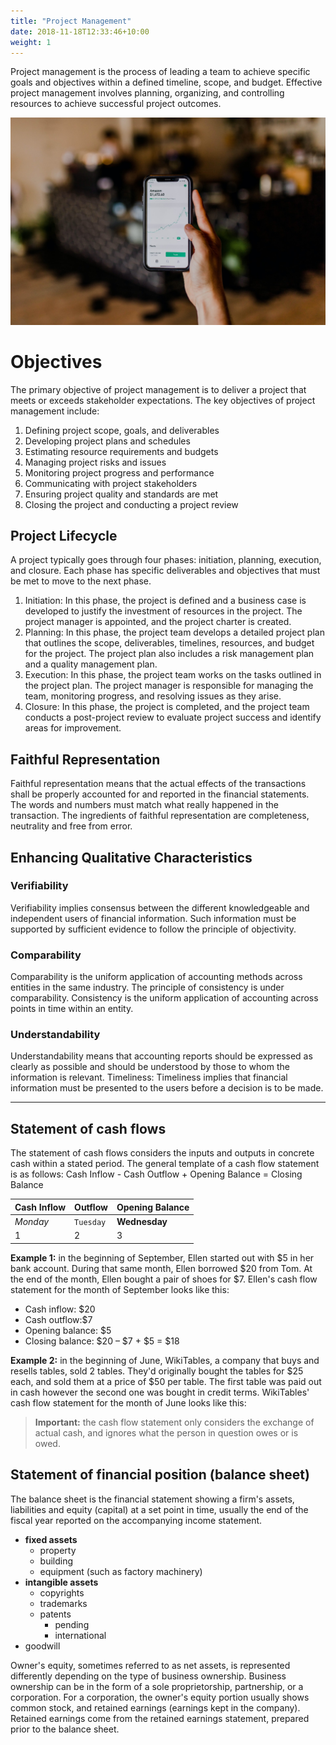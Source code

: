 ```yaml
---
title: "Project Management"
date: 2018-11-18T12:33:46+10:00
weight: 1
---
```


Project management is the process of leading a team to achieve specific goals and objectives within a defined timeline, scope, and budget. Effective project management involves planning, organizing, and controlling resources to achieve successful project outcomes.

![Accounting Services](/images/austin-distel-nGc5RT2HmF0-unsplash.jpg)

# Objectives

The primary objective of project management is to deliver a project that meets or exceeds stakeholder expectations. The key objectives of project management include:

1. Defining project scope, goals, and deliverables
2. Developing project plans and schedules
3. Estimating resource requirements and budgets
4. Managing project risks and issues
5. Monitoring project progress and performance
6. Communicating with project stakeholders
7. Ensuring project quality and standards are met
8. Closing the project and conducting a project review

## Project Lifecycle

A project typically goes through four phases: initiation, planning, execution, and closure. Each phase has specific deliverables and objectives that must be met to move to the next phase.

1. Initiation: In this phase, the project is defined and a business case is developed to justify the investment of resources in the project. The project manager is appointed, and the project charter is created.
2. Planning: In this phase, the project team develops a detailed project plan that outlines the scope, deliverables, timelines, resources, and budget for the project. The project plan also includes a risk management plan and a quality management plan.
3. Execution: In this phase, the project team works on the tasks outlined in the project plan. The project manager is responsible for managing the team, monitoring progress, and resolving issues as they arise.
4. Closure: In this phase, the project is completed, and the project team conducts a post-project review to evaluate project success and identify areas for improvement.

## Faithful Representation

Faithful representation means that the actual effects of the transactions shall be properly accounted for and reported in the financial statements. The words and numbers must match what really happened in the transaction. The ingredients of faithful representation are completeness, neutrality and free from error.

## Enhancing Qualitative Characteristics

### Verifiability

Verifiability implies consensus between the different knowledgeable and independent users of financial information. Such information must be supported by sufficient evidence to follow the principle of objectivity.

### Comparability

Comparability is the uniform application of accounting methods across entities in the same industry. The principle of consistency is under comparability. Consistency is the uniform application of accounting across points in time within an entity.

### Understandability

Understandability means that accounting reports should be expressed as clearly as possible and should be understood by those to whom the information is relevant.
Timeliness: Timeliness implies that financial information must be presented to the users before a decision is to be made.

---

## Statement of cash flows

The statement of cash flows considers the inputs and outputs in concrete cash within a stated period. The general template of a cash flow statement is as follows: Cash Inflow - Cash Outflow + Opening Balance = Closing Balance

| Cash Inflow | Outflow   | Opening Balance |
| ----------- | --------- | --------------- |
| _Monday_    | `Tuesday` | **Wednesday**   |
| 1           | 2         | 3               |

**Example 1:** in the beginning of September, Ellen started out with $5 in her bank account. During that same month, Ellen borrowed $20 from Tom. At the end of the month, Ellen bought a pair of shoes for $7. Ellen's cash flow statement for the month of September looks like this:

- Cash inflow: $20
- Cash outflow:$7
- Opening balance: $5
- Closing balance: $20 – $7 + $5 = $18

**Example 2:** in the beginning of June, WikiTables, a company that buys and resells tables, sold 2 tables. They'd originally bought the tables for $25 each, and sold them at a price of $50 per table. The first table was paid out in cash however the second one was bought in credit terms. WikiTables' cash flow statement for the month of June looks like this:

> **Important:** the cash flow statement only considers the exchange of actual cash, and ignores what the person in question owes or is owed.

## Statement of financial position (balance sheet)

The balance sheet is the financial statement showing a firm's assets, liabilities and equity (capital) at a set point in time, usually the end of the fiscal year reported on the accompanying income statement.

- **fixed assets**
  - property
  - building
  - equipment (such as factory machinery)
- **intangible assets**
  - copyrights
  - trademarks
  - patents
    - pending
    - international
- goodwill

Owner's equity, sometimes referred to as net assets, is represented differently depending on the type of business ownership. Business ownership can be in the form of a sole proprietorship, partnership, or a corporation. For a corporation, the owner's equity portion usually shows common stock, and retained earnings (earnings kept in the company). Retained earnings come from the retained earnings statement, prepared prior to the balance sheet.
